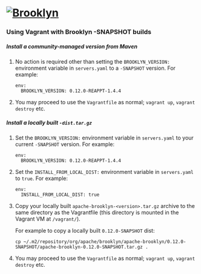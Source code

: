 
# [![**Brooklyn**](https://brooklyn.apache.org/style/img/apache-brooklyn-logo-244px-wide.png)](http://brooklyn.apache.org/)

### Using Vagrant with Brooklyn -SNAPSHOT builds

##### Install a community-managed version from Maven
1. No action is required other than setting the  `BROOKLYN_VERSION:` environment variable in `servers.yaml` to a `-SNAPSHOT` version. For example:

   ```
   env:
     BROOKLYN_VERSION: 0.12.0-REAPPT-1.4.4
   ```

2. You may proceed to use the `Vagrantfile` as normal; `vagrant up`, `vagrant destroy` etc.

##### Install a locally built `-dist.tar.gz`

1. Set the `BROOKLYN_VERSION:` environment variable in `servers.yaml` to your current `-SNAPSHOT` version. For example:

   ```
   env:
     BROOKLYN_VERSION: 0.12.0-REAPPT-1.4.4
   ```

2. Set the `INSTALL_FROM_LOCAL_DIST:` environment variable in `servers.yaml` to `true`. For example:

   ```
   env:
     INSTALL_FROM_LOCAL_DIST: true
   ```


3. Copy your locally built `apache-brooklyn-<version>.tar.gz` archive to the same directory as the Vagrantfile (this directory is mounted in the Vagrant VM at `/vagrant/`).

   For example to copy a locally built `0.12.0-SNAPSHOT` dist:

   ```
   cp ~/.m2/repository/org/apache/brooklyn/apache-brooklyn/0.12.0-SNAPSHOT/apache-brooklyn-0.12.0-SNAPSHOT.tar.gz .
   ```

4. You may proceed to use the `Vagrantfile` as normal; `vagrant up`, `vagrant destroy` etc.
